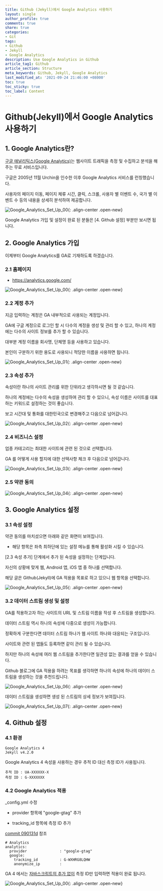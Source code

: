 ```yaml
---
title: Github (Jekyll)에서 Google Analytics 사용하기
layout: single
author_profile: true
comments: true
share: true
categories:
- Git
tags:
- Github
- Jekyll
- Google Analytics
description: Use Google Analytics in Github
article_tag1: Github
article_section: Structure
meta_keywords: Github, Jekyll, Google Analytics
last_modified_at: '2021-09-24 21:46:00 +08000'
toc: true
toc_sticky: true
toc_label: Content
---
```




# Github(Jekyll)에서 Google Analytics 사용하기



## 1. Google Analytics란?

[구글 애널리틱스(Google Analytics)](https://analytics.google.com/)는 웹사이트 트래픽을 측정 및 수집하고 분석을 해주는 무료 서비스입니다.

구글은 2005년 11월 Urchin을 인수한 이후 Google Analytics 서비스를 런칭했습니다.

사용자의 페이지 이동, 페이지 체류 시간, 클릭, 스크롤, 사용자 별 이벤트 수, 국가 별 이벤트 수 등의 내용을 상세히 분석하여 제공합니다.

![Google_Analytics_Set_Up_00](\assets\images\post\github\google_analytics.png){: .align-center .open-new}



Google Analytics 가입 및 설정이 완료 된 분들은 [4. Github  설정] 부분만 보시면 됩니다.



## 2. Google Analytics 가입

이제부터 Google Analytics를 GA로 기재하도록 하겠습니다.



### 2.1 홈페이지

- https://analytics.google.com/

![Google_Analytics_Set_Up_00](\assets\images\post\github\google_analytics_set_up_00.png){: .align-center .open-new}



### 2.2 계정 추가

지금 입력하는 계정은 GA 내부적으로 사용되는 계정입니다.

GA에 구글 계정으로 로그인 할 시 다수의 계정을 생성 및 관리 할 수 있고, 하나의 계정에는 다수의 사이트 정보를 추가 할 수 있습니다.

대부분 계정 이름을 회사명, 단체명 등을 사용하고 있습니다.

본인이 구분하기 위한 용도로 사용되니 적당한 이름을 사용하면 됩니다.

![Google_Analytics_Set_Up_01](\assets\images\post\github\google_analytics_set_up_01.png){: .align-center .open-new}



### 2.3 속성 추가

속성이란 하나의 사이트 관리를 위한 단위라고 생각하시면 될 것 같습니다.

하나의 계정에는 다수의 속성을 생성하여 관리 할 수 있으니,  속성 이름은 사이트를 대표하는 키워드로 설정하는 것이 좋습니다.

보고 시간대 및 통화를 대한민국으로 변경해주고 다음으로 넘어갑니다.

![Google_Analytics_Set_Up_02](\assets\images\post\github\google_analytics_set_up_02.png){: .align-center .open-new}



### 2.4 비즈니스 설정

업종 카테고리는 최대한 사이트에 관련 된 것으로 선택합니다.

GA 를 어떻게 사용 할지에 대한 선택사항 체크 후 다음으로 넘어갑니다.

![Google_Analytics_Set_Up_03](\assets\images\post\github\google_analytics_set_up_03.png){: .align-center .open-new}



### 2.5 약관 동의

![Google_Analytics_Set_Up_04](\assets\images\post\github\google_analytics_set_up_04.png){: .align-center .open-new}



## 3. Google Analytics 설정 

### 3.1 속성 설정

약관 동의를 마치셨으면 아래와 같은 화면이 보여집니다.

- 해당 항목은 좌측 최하단에 있는 설정 메뉴를 통해 활성화 시킬 수 있습니다.



[2.3 속성 추가] 단계에서 추가 된 속성을 설정하는 단계입니다.

자신의 상황에 맞게 웹, Android 앱, iOS 앱 중 하나를 선택합니다.

해당 글은 Github(Jekyll)에 GA 적용을 목표로 하고 있으니 웹 항목을 선택합니다.

![Google_Analytics_Set_Up_05](\assets\images\post\github\google_analytics_set_up_05.png){: .align-center .open-new}



### 3.2 데이터 스트림 생성 및 설정

GA를 적용하고자 하는 사이트의 URL 및 스트림 이름을 작성 후 스트림을 생성합니다.

데이터 스트림 역시 하나의 속성에 다중으로 생성이 가능합니다.



정확하게 구분한다면 데이터 스트림 하나가 웹 사이트 하나와 대응되는 구조입니다.

사이트와 관련 된 앱들도 등록하면 같이 관리 될 수 있습니다.

하지만 하나의 속성에 여러 웹 스트림을 추가한다면 일관성 없는 결과를 얻을 수 있습니다.



Github 블로그에 GA 적용을 하려는 목표를 생각하면 하나의 속성에 하나의 데이터 스트림을 생성하는 것을 추천드립니다.

![Google_Analytics_Set_Up_06](\assets\images\post\github\google_analytics_set_up_06.png){: .align-center .open-new}



데이터 스트림을 생성하면 생성 된 스트림의 상세 정보가 보여집니다.

![Google_Analytics_Set_Up_07](\assets\images\post\github\google_analytics_set_up_07.png){: .align-center .open-new}



##  4. Github 설정

### 4.1 환경

```
Google Analytics 4
Jekyll v4.2.0
```



Google Analytics 4 속성을 사용하는 경우 추적 ID 대신 측정 ID가 사용됩니다.

```
추적 ID : UA-XXXXXX-X
측정 ID : G-XXXXXXX
```



### 4.2 Google Analytics 적용

_config.yml 수정

- provider 항목에 "google-gtag" 추가

- tracking_id 항목에 측정 ID 추가

[commit 090131d](https://github.com/enigmaslayer/enigmaslayer.github.io/commit/090131d698b1897dfd38b60131ba6bb2ff9382bf?branch=090131d698b1897dfd38b60131ba6bb2ff9382bf&diff=split) 참조

```
# Analytics
analytics:
  provider               : "google-gtag"
  google:
    tracking_id          : G-WXHRG8LQHW
    anonymize_ip         :
```



GA 4 에서는 <u>자바스크립트의 추가 없이</u> 측정 ID만 입력하면 적용이 완료 됩니다.

![Google_Analytics_Set_Up_00](\assets\images\post\github\google_analytics_set_up_08.png){: .align-center .open-new}







